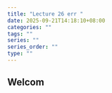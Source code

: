 ```yaml
---
title: "Lecture 26 err "
date: 2025-09-21T14:18:10+08:00
categories: ""
tags: ""
series: ""
series_order: ""
type: ""
---
```


## Welcom


